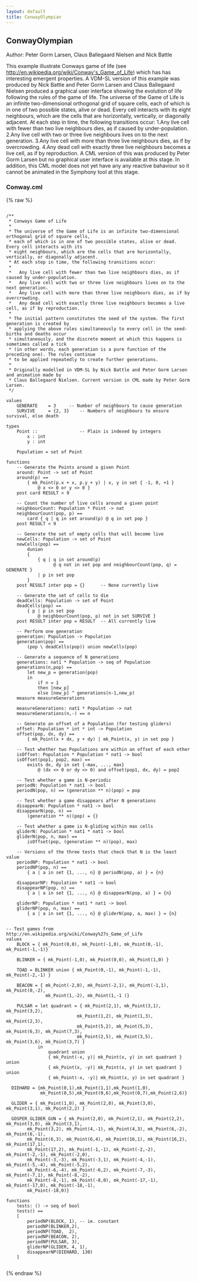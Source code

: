 ```yaml
---
layout: default
title: ConwayOlympian
---
```


## ConwayOlympian
Author: Peter Gorm Larsen, Claus Ballegaard Nielsen and Nick Battle


This example illustrate Conways game of life (see http://en.wikipedia.org/wiki/Conway's_Game_of_Life) which has has interesting emergent properties. A VDM-SL version of this example was produced by Nick Battle and Peter Gorm Larsen and Claus Ballegaard Nielsen produced a graphical user interface showing the evolution of life following the rules of the game of life. The universe of the Game of Life is an infinite two-dimensional orthogonal grid of square cells, each of which is in one of two possible states, alive or dead. Every cell interacts with its eight neighbours, which are the cells that are horizontally, vertically, or diagonally adjacent. At each step in time, the following transitions occur:
1.Any live cell with fewer than two live neighbours dies, as if caused by under-population.
2.Any live cell with two or three live neighbours lives on to the next generation.
3.Any live cell with more than three live neighbours dies, as if by overcrowding.
4.Any dead cell with exactly three live neighbours becomes a live cell, as if by reproduction.
A CML version of this was produced by Peter Gorm Larsen but no graphical user interface is available at this stage. In addition, this CML model does not yet have any any reactive bahaviour so it cannot be animated in the Symphony tool at this stage.



### Conway.cml

{% raw %}
~~~
                                                                                                                                                                    
/**
 * Conways Game of Life
 *
 * The universe of the Game of Life is an infinite two-dimensional orthogonal grid of square cells,
 * each of which is in one of two possible states, alive or dead. Every cell interacts with its 
 * eight neighbours, which are the cells that are horizontally, vertically, or diagonally adjacent.
 * At each step in time, the following transitions occur:
 *
 *   Any live cell with fewer than two live neighbours dies, as if caused by under-population.
 *   Any live cell with two or three live neighbours lives on to the next generation.
 *   Any live cell with more than three live neighbours dies, as if by overcrowding.
 *   Any dead cell with exactly three live neighbours becomes a live cell, as if by reproduction.
 *
 * The initial pattern constitutes the seed of the system. The first generation is created by 
 * applying the above rules simultaneously to every cell in the seed-births and deaths occur 
 * simultaneously, and the discrete moment at which this happens is sometimes called a tick 
 * (in other words, each generation is a pure function of the preceding one). The rules continue 
 * to be applied repeatedly to create further generations.
 *
 * Originally modelled in VDM-SL by Nick Battle and Peter Gorm Larsen and animation made by 
 * Claus Ballegaard Nielsen. Current version in CML made by Peter Gorm Larsen.
 */

values
	GENERATE	= 3		-- Number of neighbours to cause generation
	SURVIVE		= {2, 3}	-- Numbers of neighbours to ensure survival, else death
	
types
	Point ::				-- Plain is indexed by integers
		x : int
		y : int
		
	Population = set of Point
	
functions
	-- Generate the Points around a given Point
	around: Point -> set of Point
	around(p) ==
		{ mk_Point(p.x + x, p.y + y) | x, y in set { -1, 0, +1 }
			@ x <> 0 or y <> 0 }
	post card RESULT < 9
	
	-- Count the number of live cells around a given point 
	neighbourCount: Population * Point -> nat
	neighbourCount(pop, p) ==
		card { q | q in set around(p) @ q in set pop }
	post RESULT < 9

	-- Generate the set of empty cells that will become live
	newCells: Population -> set of Point
	newCells(pop) ==
		dunion
		{
			{ q | q in set around(p)
				  @ q not in set pop and neighbourCount(pop, q) = GENERATE }		
			| p in set pop
		}
	post RESULT inter pop = {}		-- None currently live
		
	-- Generate the set of cells to die
	deadCells: Population -> set of Point
	deadCells(pop) ==
		{ p | p in set pop
			@ neighbourCount(pop, p) not in set SURVIVE }
	post RESULT inter pop = RESULT	-- All currently live
	
	-- Perform one generation
	generation: Population -> Population
	generation(pop) ==
		(pop \ deadCells(pop)) union newCells(pop)

	-- Generate a sequence of N generations 
	generations: nat1 * Population -> seq of Population
	generations(n,pop) ==
		let new_p = generation(pop)
		in
			if n = 1
			then [new_p] 
			else [new_p] ^ generations(n-1,new_p)
	measure measureGenerations
     
	measureGenerations: nat1 * Population -> nat
	measureGenerations(n,-) == n
	
    -- Generate an offset of a Population (for testing gliders)
	offset: Population * int * int -> Population
	offset(pop, dx, dy) ==
		{ mk_Point(x + dx, y + dy) | mk_Point(x, y) in set pop }
		
	-- Test whether two Populations are within an offset of each other
	isOffset: Population * Population * nat1 -> bool
	isOffset(pop1, pop2, max) ==
		exists dx, dy in set {-max, ..., max}
			@ (dx <> 0 or dy <> 0) and offset(pop1, dx, dy) = pop2
			
	-- Test whether a game is N-periodic
	periodN: Population * nat1 -> bool
	periodN(pop, n) == (generation ** n)(pop) = pop

	-- Test whether a game disappears after N generations
	disappearN: Population * nat1 -> bool
	disappearN(pop, n) ==
		(generation ** n)(pop) = {}
 
	-- Test whether a game is N-gliding within max cells
	gliderN: Population * nat1 * nat1 -> bool
	gliderN(pop, n, max) ==
		isOffset(pop, (generation ** n)(pop), max)
		
 	-- Versions of the three tests that check that N is the least value
	periodNP: Population * nat1 -> bool
	periodNP(pop, n) ==
		{ a | a in set {1, ..., n} @ periodN(pop, a) } = {n}

	disappearNP: Population * nat1 -> bool
	disappearNP(pop, n) ==
		{ a | a in set {1, ..., n} @ disappearN(pop, a) } = {n}
		
	gliderNP: Population * nat1 * nat1 -> bool
	gliderNP(pop, n, max) ==
		{ a | a in set {1, ..., n} @ gliderN(pop, a, max) } = {n}
 
	
-- Test games from http://en.wikipedia.org/wiki/Conway%27s_Game_of_Life
values
	BLOCK = { mk_Point(0,0), mk_Point(-1,0), mk_Point(0,-1), mk_Point(-1,-1)}

	BLINKER = { mk_Point(-1,0), mk_Point(0,0), mk_Point(1,0) }
	
	TOAD = BLINKER union { mk_Point(0,-1), mk_Point(-1,-1), mk_Point(-2,-1) }
	
	BEACON = { mk_Point(-2,0), mk_Point(-2,1), mk_Point(-1,1), mk_Point(0,-2),  
	           mk_Point(1,-2), mk_Point(1,-1 )}
            
	PULSAR = let quadrant = { mk_Point(2,1), mk_Point(3,1), mk_Point(3,2),
                           mk_Point(1,2), mk_Point(1,3), mk_Point(2,3),
                           mk_Point(5,2), mk_Point(5,3), mk_Point(6,3), mk_Point(7,3),
                           mk_Point(2,5), mk_Point(3,5), mk_Point(3,6), mk_Point(3,7) }
			in
				quadrant union
				{ mk_Point(-x, y)| mk_Point(x, y) in set quadrant } union
				{ mk_Point(x, -y)| mk_Point(x, y) in set quadrant } union
				{ mk_Point(-x, -y)| mk_Point(x, y) in set quadrant }
				
  DIEHARD = {mk_Point(0,1),mk_Point(1,1),mk_Point(1,0),
             mk_Point(0,5),mk_Point(0,6),mk_Point(0,7),mk_Point(2,6)}
      
  GLIDER = { mk_Point(1,0), mk_Point(2,0), mk_Point(3,0), mk_Point(3,1), mk_Point(2,2) }
       
  GOSPER_GLIDER_GUN = { mk_Point(2,0), mk_Point(2,1), mk_Point(2,2), mk_Point(3,0), mk_Point(3,1),
        mk_Point(3,2), mk_Point(4,-1), mk_Point(4,3), mk_Point(6,-2), mk_Point(6,-1),
        mk_Point(6,3), mk_Point(6,4), mk_Point(16,1), mk_Point(16,2), mk_Point(17,1),
        mk_Point(17,2), mk_Point(-1,-1), mk_Point(-2,-2), mk_Point(-2,-1), mk_Point(-2,0),
        mk_Point(-3,-3), mk_Point(-3,1), mk_Point(-4,-1), mk_Point(-5,-4), mk_Point(-5,2),
        mk_Point(-6,-4), mk_Point(-6,2), mk_Point(-7,-3), mk_Point(-7,1), mk_Point(-8,-2),
        mk_Point(-8,-1), mk_Point(-8,0), mk_Point(-17,-1), mk_Point(-17,0), mk_Point(-18,-1),
        mk_Point(-18,0)}
        
functions
	tests: () -> seq of bool
	tests() ==
	[
		periodNP(BLOCK,	1),	-- ie. constant
		periodNP(BLINKER,2),
		periodNP(TOAD,	2),
		periodNP(BEACON, 2),
		periodNP(PULSAR, 3),
		gliderNP(GLIDER, 4, 1),
		disappearNP(DIEHARD, 130)
	]
           
~~~
{% endraw %}

